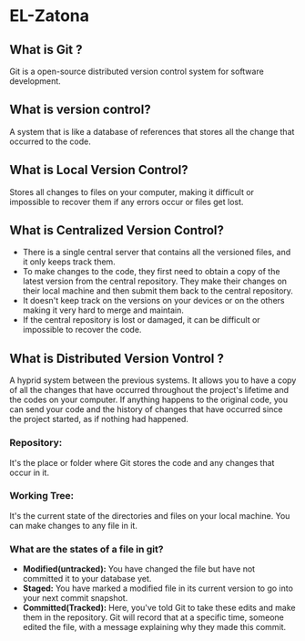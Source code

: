 # EL-Zatona

## What is Git ?
Git is a open-source distributed version control system for software development.

## What is version control?
A system that is like a database of references that stores all the change that occurred to the code.

## What is Local Version Control?
Stores all changes to files on your computer, making it difficult or impossible to recover them if any errors occur or files get lost.

## What is Centralized Version Control?
- There is a single central server that contains all the versioned files, and it only keeps track them.
- To make changes to the code, they first need to obtain a copy of the latest version from the central repository. They make their changes on their local machine and then submit them back to the central repository.
- It doesn't keep track on the versions on your devices or on the others making it very hard to merge and maintain.
- If the central repository is lost or damaged, it can be difficult or impossible to recover the code.

## What is Distributed Version Vontrol ?
A hyprid system between the previous systems. It allows you to have a copy of all the changes that have occurred throughout the project's lifetime and the codes on your computer. If anything happens to the original code, you can send your code and the history of changes that have occurred since the project started, as if nothing had happened.

### Repository:
It's the place or folder where Git stores the code and any changes that occur in it.

### Working Tree:
It's the current state of the directories and files on your local machine. You can make changes to any file in it.


### What are the states of a file in git?
- **Modified(untracked):** You have changed the file but have not committed it to your database yet.
- **Staged:** You have marked a modified file in its current version to go into your next commit snapshot.
- **Committed(Tracked):** Here, you've told Git to take these edits and make them in the repository. Git will record that at a specific time, someone edited the file, with a message explaining why they made this commit.
